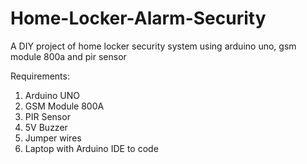# Home-Locker-Alarm-Security
A DIY project of home locker security system using arduino uno, gsm module 800a and pir sensor

Requirements:
1. Arduino UNO
2. GSM Module 800A
3. PIR Sensor
4. 5V Buzzer
5. Jumper wires
6. Laptop with Arduino IDE to code 
